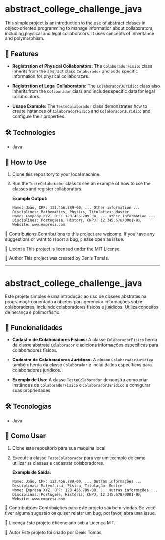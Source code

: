 # abstract_college_challenge_java

This simple project is an introduction to the use of abstract classes in object-oriented programming to manage information about collaborators, including physical and legal collaborators. It uses concepts of inheritance and polymorphism.

## 🔨 Features

- **Registration of Physical Collaborators:** The `ColaboradorFisico` class inherits from the abstract class `Colaborador` and adds specific information for physical collaborators.

- **Registration of Legal Collaborators:** The `ColaboradorJuridico` class also inherits from the `Colaborador` class and includes specific data for legal collaborators.

- **Usage Example:** The `TesteColaborador` class demonstrates how to create instances of `ColaboradorFisico` and `ColaboradorJuridico` and configure their properties.

## 🛠 Technologies

- Java

## 🚀 How to Use

1. Clone this repository to your local machine.

2. Run the `TesteColaborador` class to see an example of how to use the classes and register collaborators.

   **Example Output:**
   ```plaintext
   Name: João, CPF: 123.456.789-00, ... Other information ... Disciplines: Mathematics, Physics, Titulation: Master
   Name: Company XYZ, CPF: 123.456.789-00, ... Other information ... Disciplines: Portuguese, History, CNPJ: 12.345.678/0001-90, Website: www.empresa.com

🤝 Contributions
Contributions to this project are welcome. If you have any suggestions or want to report a bug, please open an issue.

📝 License
This project is licensed under the MIT License.

👤 Author
This project was created by Denis Tomás.

-----------------------------------

# abstract_college_challenge_java

Este projeto simples é uma introdução ao uso de classes abstratas na programação orientada a objetos para gerenciar informações sobre colaboradores, incluindo colaboradores físicos e jurídicos. Utiliza conceitos de herança e polimorfismo.

## 🔨 Funcionalidades

- **Cadastro de Colaboradores Físicos:** A classe `ColaboradorFisico` herda da classe abstrata `Colaborador` e adiciona informações específicas para colaboradores físicos.

- **Cadastro de Colaboradores Jurídicos:** A classe `ColaboradorJuridico` também herda da classe `Colaborador` e inclui dados específicos para colaboradores jurídicos.

- **Exemplo de Uso:** A classe `TesteColaborador` demonstra como criar instâncias de `ColaboradorFisico` e `ColaboradorJuridico` e configurar suas propriedades.

## 🛠 Tecnologias

- Java

## 🚀 Como Usar

1. Clone este repositório para sua máquina local.

2. Execute a classe `TesteColaborador` para ver um exemplo de como utilizar as classes e cadastrar colaboradores.

   **Exemplo de Saída:**
   ```plaintext
   Nome: João, CPF: 123.456.789-00, ... Outras informações ... Disciplinas: Matemática, Física, Titulação: Mestre
   Nome: Empresa XYZ, CPF: 123.456.789-00, ... Outras informações ... Disciplinas: Português, História, CNPJ: 12.345.678/0001-90, Website: www.empresa.com

🤝 Contribuições
Contribuições para este projeto são bem-vindas. Se você tiver alguma sugestão ou quiser relatar um bug, por favor, abra uma issue.

📝 Licença
Este projeto é licenciado sob a Licença MIT.

👤 Autor
Este projeto foi criado por Denis Tomás.
